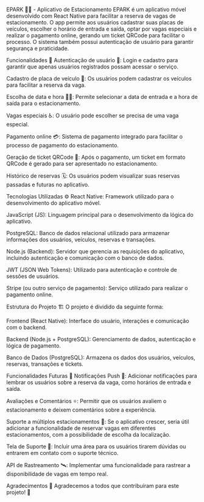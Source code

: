 EPARK 🚗✨ - Aplicativo de Estacionamento
EPARK é um aplicativo móvel desenvolvido com React Native para facilitar a reserva de vagas de estacionamento. O app permite aos usuários cadastrar suas placas de veículos, escolher o horário de entrada e saída, optar por vagas especiais e realizar o pagamento online, gerando um ticket QRCode para facilitar o processo. O sistema também possui autenticação de usuário para garantir segurança e praticidade.

Funcionalidades 📱
Autenticação de usuário 🔐: Login e cadastro para garantir que apenas usuários registrados possam acessar o serviço.

Cadastro de placa de veículo 🚗: Os usuários podem cadastrar os veículos para facilitar a reserva da vaga.

Escolha de data e hora 📅⏰: Permite selecionar a data de entrada e a hora de saída para o estacionamento.

Vagas especiais ♿️: O usuário pode escolher se precisa de uma vaga especial.

Pagamento online 💳: Sistema de pagamento integrado para facilitar o processo de pagamento do estacionamento.

Geração de ticket QRCode 📲: Após o pagamento, um ticket em formato QRCode é gerado para ser apresentado no estacionamento.

Histórico de reservas 🗓️: Os usuários podem visualizar suas reservas passadas e futuras no aplicativo.

Tecnologias Utilizadas ⚙️
React Native: Framework utilizado para o desenvolvimento do aplicativo móvel.

JavaScript (JS): Linguagem principal para o desenvolvimento da lógica do aplicativo.

PostgreSQL: Banco de dados relacional utilizado para armazenar informações dos usuários, veículos, reservas e transações.

Node.js (Backend): Servidor que gerencia as requisições do aplicativo, incluindo autenticação e comunicação com o banco de dados.

JWT (JSON Web Tokens): Utilizado para autenticação e controle de sessões de usuários.

Stripe (ou outro serviço de pagamento): Serviço utilizado para realizar o pagamento online.

Estrutura do Projeto 🏗️
O projeto é dividido da seguinte forma:

Frontend (React Native): Interface do usuário, interações e comunicação com o backend.

Backend (Node.js + PostgreSQL): Gerenciamento de dados, autenticação e lógica de pagamento.

Banco de Dados (PostgreSQL): Armazena os dados dos usuários, veículos, reservas, transações e tickets.

Funcionalidades Futuras 🌟
Notificações Push 📲: Adicionar notificações para lembrar os usuários sobre a reserva da vaga, como horários de entrada e saída.

Avaliações e Comentários ⭐: Permitir que os usuários avaliem o estacionamento e deixem comentários sobre a experiência.

Suporte a múltiplos estacionamentos 🏢: Se o aplicativo crescer, seria útil adicionar a funcionalidade de reservar vagas em diferentes estacionamentos, com a possibilidade de escolha da localização.

Tela de Suporte 💬: Incluir uma área para os usuários tirarem dúvidas ou entrarem em contato com o suporte técnico.

API de Rastreamento 🛰️: Implementar uma funcionalidade para rastrear a disponibilidade de vagas em tempo real.

Agradecimentos 🙏
Agradecemos a todos que contribuíram para este projeto! 🙌
